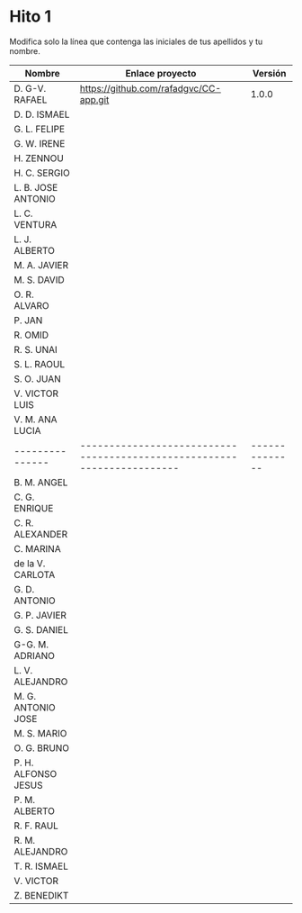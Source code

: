 # Hito 1

Modifica solo la línea que contenga las iniciales de tus apellidos y tu nombre.

| Nombre       | Enlace proyecto                                                                    | Versión      |
| --------------- | ----------------------------------------------------------------------- | -------------- |
| D. G-V. RAFAEL | <!--enlace-->    https://github.com/rafadgvc/CC-app.git               | <!--versión-->  1.0.0 |
| D. D. ISMAEL | <!--enlace-->                                                           | <!--versión--> |
| G. L. FELIPE | <!--enlace-->                                                           | <!--versión--> |
| G. W. IRENE | <!--enlace-->                                                           | <!--versión--> |
| H. ZENNOU | <!--enlace-->                                                           | <!--versión--> |
| H. C. SERGIO | <!--enlace-->                                                           | <!--versión--> |
| L. B. JOSE ANTONIO | <!--enlace-->                                                           | <!--versión--> |
| L. C. VENTURA | <!--enlace-->                                                           | <!--versión--> |
| L. J. ALBERTO | <!--enlace-->                                                           | <!--versión--> |
| M. A. JAVIER | <!--enlace-->                                                           | <!--versión--> |
| M. S. DAVID | <!--enlace-->                                                           | <!--versión--> |
| O. R. ALVARO | <!--enlace-->                                                           | <!--versión--> |
| P. JAN | <!--enlace-->                                                           | <!--versión--> |
| R. OMID | <!--enlace-->                                                           | <!--versión--> |
| R. S. UNAI | <!--enlace-->                                                           | <!--versión--> |
| S. L. RAOUL | <!--enlace-->                                                           | <!--versión--> |
| S. O. JUAN | <!--enlace-->                                                           | <!--versión--> |
| V. VICTOR LUIS | <!--enlace-->                                                           | <!--versión--> |
| V. M. ANA LUCIA | <!--enlace-->                                                           | <!--versión--> |
| --------------- | ----------------------------------------------------------------------- | -------------- |
| B. M. ANGEL | <!--enlace-->                                                           | <!--versión--> |
| C. G. ENRIQUE | <!--enlace-->                                                           | <!--versión--> |
| C. R. ALEXANDER | <!--enlace-->                                                           | <!--versión--> |
| C. MARINA | <!--enlace-->                                                           | <!--versión--> |
| de la V. CARLOTA | <!--enlace-->                                                           | <!--versión--> |
| G. D. ANTONIO | <!--enlace-->                                                           | <!--versión--> |
| G. P. JAVIER | <!--enlace-->                                                           | <!--versión--> |
| G. S. DANIEL | <!--enlace-->                                                           | <!--versión--> |
| G-G. M. ADRIANO | <!--enlace-->                                                           | <!--versión--> |
| L. V. ALEJANDRO | <!--enlace-->                                                           | <!--versión--> |
| M. G. ANTONIO JOSE | <!--enlace-->                                                           | <!--versión--> |
| M. S. MARIO | <!--enlace-->                                                           | <!--versión--> |
| O. G. BRUNO | <!--enlace-->                                                           | <!--versión--> |
| P. H. ALFONSO JESUS | <!--enlace-->                                                           | <!--versión--> |
| P. M. ALBERTO | <!--enlace-->                                                           | <!--versión--> |
| R. F. RAUL | <!--enlace-->                                                           | <!--versión--> |
| R. M. ALEJANDRO | <!--enlace-->                                                           | <!--versión--> |
| T. R. ISMAEL | <!--enlace-->                                                           | <!--versión--> |
| V. VICTOR | <!--enlace-->                                                           | <!--versión--> |
| Z. BENEDIKT | <!--enlace-->                                                           | <!--versión--> |
